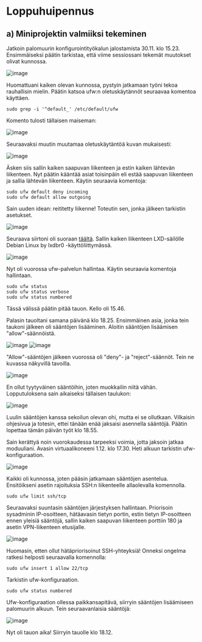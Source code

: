 # Loppuhuipennus

## a) Miniprojektin valmiiksi tekeminen

Jatkoin palomuurin konfigurointityökalun jalostamista 30.11. klo 15.23. Ensimmäiseksi päätin tarkistaa, että viime sessiossani tekemät muutokset olivat kunnossa.

![image](https://github.com/user-attachments/assets/2292c8c2-88bc-45ae-9e5d-bc0ba1cc6ad4)

Huomattuani kaiken olevan kunnossa, pystyin jatkamaan työni tekoa rauhallisin mielin. Päätin katsoa ufw:n oletuskäytännöt seuraavaa komentoa käyttäen.

    sudo grep -i '^default_' /etc/default/ufw

Komento tulosti tällaisen maiseman:

![image](https://github.com/user-attachments/assets/7e2143fd-03f5-473a-96cf-b158739f0257)

Seuraavaksi muutin muutamaa oletuskäytäntöä kuvan mukaisesti:

![image](https://github.com/user-attachments/assets/20f0fc2a-5fc7-48e1-8e31-cb964fffdb75)

Äsken siis sallin kaiken saapuvan liikenteen ja estin kaiken lähtevän liikenteen. Nyt päätin kääntää asiat toisinpäin eli estää saapuvan liikenteen ja sallia lähtevän liikenteen. Käytin seuraavia komentoja:

    sudo ufw default deny incoming
    sudo ufw default allow outgoing

Sain uuden idean: reititetty liikenne! Toteutin sen, jonka jälkeen tarkistin asetukset.

![image](https://github.com/user-attachments/assets/c7a341c4-1bc1-48db-ab86-2e317d04fc22)

Seuraava siirtoni oli suoraan [täältä](https://www.cyberciti.biz/faq/set-up-a-firewall-with-ufw-on-debian-12-linux/). Sallin kaiken liikenteen LXD-säilölle Debian Linux by lxdbr0 -käyttöliittymässä.

![image](https://github.com/user-attachments/assets/0a7885cb-3e85-4f13-b8fa-06c396128c4f)

Nyt oli vuorossa ufw-palvelun hallintaa. Käytin seuraavia komentoja hallintaan.

    sudo ufw status
    sudo ufw status verbose
    sudo ufw status numbered

Tässä välissä päätin pitää tauon. Kello oli 15.46.

Palasin tauoltani samana päivänä klo 18.25. Ensimmäinen asia, jonka tein taukoni jälkeen oli sääntöjen lisääminen. Aloitin sääntöjen lisäämisen "allow"-säännöistä.

![image](https://github.com/user-attachments/assets/3654ffe3-5c93-419e-aaa8-e42edb1318b7)
![image](https://github.com/user-attachments/assets/c2db500b-51c4-4ce7-9e5a-114bb47473dc)

"Allow"-sääntöjen jälkeen vuorossa oli "deny"- ja "reject"-säännöt. Tein ne kuvassa näkyvillä tavoilla.

![image](https://github.com/user-attachments/assets/ffb9a318-32d6-430d-94e7-550e890b9ac3)

En ollut tyytyväinen sääntöihin, joten muokkailin niitä vähän. Lopputuloksena sain aikaiseksi tällaisen taulukon:

![image](https://github.com/user-attachments/assets/c9ac4598-2baf-4bf3-ba9d-255979b91c0c)

Luulin sääntöjen kanssa sekoilun olevan ohi, mutta ei se ollutkaan. Vilkaisin ohjesivua ja totesin, ettei tänään enää jaksaisi asennella sääntöjä. Päätin lopettaa tämän päivän työt klo 18.55.

Sain kerättyä noin vuorokaudessa tarpeeksi voimia, jotta jaksoin jatkaa moduuliani. Avasin virtuaalikoneeni 1.12. klo 17.30. Heti alkuun tarkistin ufw-konfiguraation.

![image](https://github.com/user-attachments/assets/2e88da3c-a5db-43fa-9186-7d3b16018079)

Kaikki oli kunnossa, joten pääsin jatkamaan sääntöjen asentelua. Ensitöikseni asetin rajoituksia SSH:n liikenteelle allaolevalla komennolla.

    sudo ufw limit ssh/tcp

Seuraavaksi suuntasin sääntöjen järjestyksen hallintaan. Priorisoin sysadminin IP-osoitteen, hätäavasin tietyn portin, estin tietyn IP-osoitteen ennen yleisiä sääntöjä, sallin kaiken saapuvan liikenteen porttiin 180 ja asetin VPN-liikenteen etusijalle.

![image](https://github.com/user-attachments/assets/ac577adf-bf66-4e00-88cf-0479cf74159a)

Huomasin, etten ollut hätäpriorisoinut SSH-yhteyksiä! Onneksi ongelma ratkesi helposti seuraavalla komennolla:

    sudo ufw insert 1 allow 22/tcp

Tarkistin ufw-konfiguraation.

    sudo ufw status numbered

Ufw-konfiguraation ollessa paikkansapitävä, siirryin sääntöjen lisäämiseen palomuurin alkuun. Tein seuraavanlaisia sääntöjä:

![image](https://github.com/user-attachments/assets/e9842e3f-17e6-4a3d-9715-a9016736a852)

Nyt oli tauon aika! Siirryin tauolle klo 18.12.
